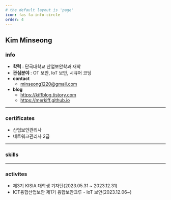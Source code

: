 ```yaml
---
# the default layout is 'page'
icon: fas fa-info-circle
order: 4
---
```


## Kim Minseong

### info

- **학력** : 단국대학교 산업보안학과 재학
- **관심분야** : OT 보안, IoT 보안, 시큐어 코딩
- **contact**
  - minseong1220@gmail.com
- **blog**
  - https://kiffblog.tistory.com
  - https://merkiff.github.io

---

### certificates

- 산업보안관리사
- 네트워크관리사 2급

---

### skills

---

### activites

- 제3기 KISIA 대학생 기자단(2023.05.31 ~ 2023.12.31)
- ICT융합산업보안 제1기 융합보안크루 - IoT 보안(2023.12.06~)
